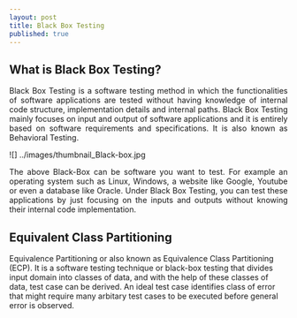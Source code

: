 ```yaml
---
layout: post
title: Black Box Testing
published: true
---
```

<style>
p.normal{
  font-weight: normal;
  text-align: justify;
}

h2.bold-left{
  font-weight: bold;
  text-align: left;
}

body{
  background: 
}
</style>

## What is Black Box Testing?

<p class="normal">
Black Box Testing is a software testing method in which the functionalities of software applications are tested without having knowledge of internal code structure, implementation details and internal paths. Black Box Testing mainly focuses on input and output of software applications and it is entirely based on software requirements and specifications. It is also known as Behavioral Testing.
</p>
  
![] ../images/thumbnail_Black-box.jpg

<p class="normal">
The above Black-Box can be software you want to test. For example an operating system such as Linux, Windows, a website like Google, Youtube or even a database like Oracle. Under Black Box Testing, you can test these applications by just focusing on the inputs and outputs without knowing their internal code implementation.
</p>

## Equivalent Class Partitioning

Equivalence Partitioning or also known as Equivalence Class Partitioning (ECP). It is a software testing technique or black-box testing that divides input domain into classes of data, and with the help of these classes of data, test case can be derived. An ideal test case identifies class of error that might require many arbitary test cases to be executed before general error is observed.
